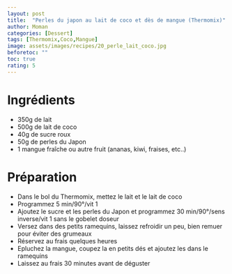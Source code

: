 ```yaml
---
layout: post
title:  "Perles du japon au lait de coco et dès de mangue (Thermomix)"
author: Moman
categories: [Dessert]
tags: [Thermomix,Coco,Mangue]
image: assets/images/recipes/20_perle_lait_coco.jpg
beforetoc: ""
toc: true
rating: 5
---
```


# Ingrédients 
* 350g de lait
* 500g de lait de coco
* 40g de sucre roux
* 50g de perles du Japon
* 1 mangue fraîche ou autre fruit (ananas, kiwi, fraises, etc..)


# Préparation
* Dans le bol du Thermomix, mettez le lait et le lait de coco
* Programmez 5 min/90°/vit 1
* Ajoutez le sucre et les perles du Japon et programmez 30 min/90°/sens inverse/vit 1 sans le gobelet doseur
* Versez dans des petits ramequins, laissez refroidir un peu, bien remuer pour éviter des grumeaux 
* Réservez au frais quelques heures
* Epluchez la mangue, coupez la en petits dés et ajoutez les dans le ramequins
* Laissez au frais 30 minutes avant de déguster 
